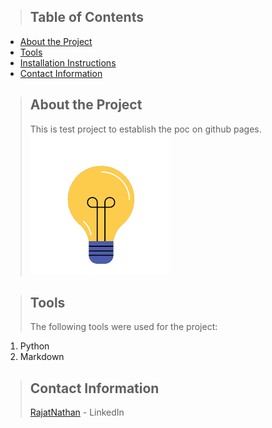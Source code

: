 >## Table of Contents
* [About the Project](#about_the_project)
* [Tools](#tools)
* [Installation Instructions](#installation_instructions)
* [Contact Information](#contact)


<a class="anchor" id="about_the_project"></a>
> ## About the Project
> This is test project to establish the poc on github pages.
![](hello.gif)
<a class="anchor" id="tools"></a>

> ## Tools
> The following tools were used for the project:
1. Python
2. Markdown

<a class="anchor" id="contact"></a>
>## Contact Information
> [RajatNathan](www.linkedin.com/in/rajatnathan) - LinkedIn

